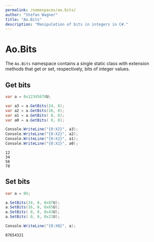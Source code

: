 ```yaml
---
permalink: /namespaces/ao.bits/
author: "Stefan Wagner"
title: "Ao.Bits"
description: "Manipulation of bits in integers in C#."
---
```


# Ao.Bits

The `Ao.Bits` namespace contains a single static class with extension methods that get or set, respectively, bits of integer values.

## Get bits

```csharp
var a = 0x12345678U;

var a3 = a.GetBits(24, 8);
var a2 = a.GetBits(16, 8);
var a1 = a.GetBits( 8, 8);
var a0 = a.GetBits( 0, 8);

Console.WriteLine("{0:X2}", a3);
Console.WriteLine("{0:X2}", a2);
Console.WriteLine("{0:X2}", a1);
Console.WriteLine("{0:X2}", a0);
```

```console
12
34
56
78
```

## Set bits

```csharp
var a = 0U;

a.SetBits(24, 8, 0x87U);
a.SetBits(16, 8, 0x65U);
a.SetBits( 8, 8, 0x43U);
a.SetBits( 0, 8, 0x21U);

Console.WriteLine("{0:X8}", a);
```

```console
87654321
```
